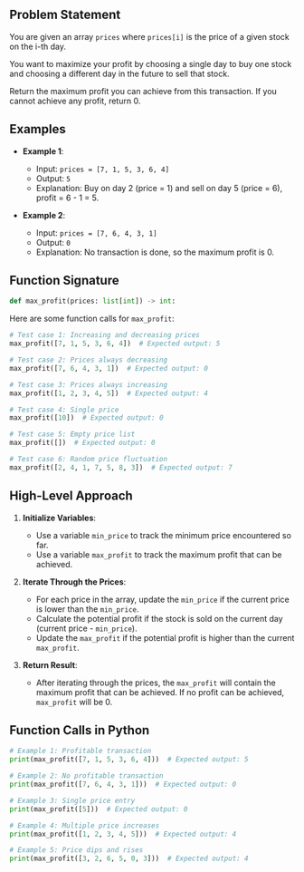 ## Problem Statement

You are given an array `prices` where `prices[i]` is the price of a given stock on the i-th day.

You want to maximize your profit by choosing a single day to buy one stock and choosing a different day in the future to sell that stock.

Return the maximum profit you can achieve from this transaction. If you cannot achieve any profit, return 0.

## Examples

- **Example 1**:
  - Input: `prices = [7, 1, 5, 3, 6, 4]`
  - Output: `5`
  - Explanation: Buy on day 2 (price = 1) and sell on day 5 (price = 6), profit = 6 - 1 = 5.
  
- **Example 2**:
  - Input: `prices = [7, 6, 4, 3, 1]`
  - Output: `0`
  - Explanation: No transaction is done, so the maximum profit is 0.

## Function Signature

```python
def max_profit(prices: list[int]) -> int:
```

Here are some function calls for `max_profit`:

```python
# Test case 1: Increasing and decreasing prices
max_profit([7, 1, 5, 3, 6, 4])  # Expected output: 5

# Test case 2: Prices always decreasing
max_profit([7, 6, 4, 3, 1])  # Expected output: 0

# Test case 3: Prices always increasing
max_profit([1, 2, 3, 4, 5])  # Expected output: 4

# Test case 4: Single price
max_profit([10])  # Expected output: 0

# Test case 5: Empty price list
max_profit([])  # Expected output: 0

# Test case 6: Random price fluctuation
max_profit([2, 4, 1, 7, 5, 8, 3])  # Expected output: 7
```

## High-Level Approach

1. **Initialize Variables**:
   - Use a variable `min_price` to track the minimum price encountered so far.
   - Use a variable `max_profit` to track the maximum profit that can be achieved.

2. **Iterate Through the Prices**:
   - For each price in the array, update the `min_price` if the current price is lower than the `min_price`.
   - Calculate the potential profit if the stock is sold on the current day (current price - `min_price`).
   - Update the `max_profit` if the potential profit is higher than the current `max_profit`.

3. **Return Result**:
   - After iterating through the prices, the `max_profit` will contain the maximum profit that can be achieved. If no profit can be achieved, `max_profit` will be 0.

## Function Calls in Python

```python
# Example 1: Profitable transaction
print(max_profit([7, 1, 5, 3, 6, 4]))  # Expected output: 5

# Example 2: No profitable transaction
print(max_profit([7, 6, 4, 3, 1]))  # Expected output: 0

# Example 3: Single price entry
print(max_profit([5]))  # Expected output: 0

# Example 4: Multiple price increases
print(max_profit([1, 2, 3, 4, 5]))  # Expected output: 4

# Example 5: Price dips and rises
print(max_profit([3, 2, 6, 5, 0, 3]))  # Expected output: 4
```
